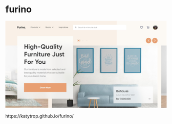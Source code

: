 # furino

<p>
    <img src="https://github.com/Katytrop/cv/blob/gh-pages/img/works/furino.jpg" width="726">
</p>
https://katytrop.github.io/furino/